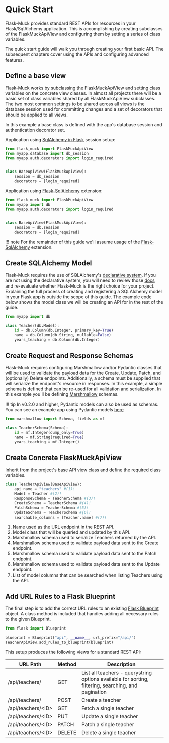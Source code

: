 # Quick Start

Flask-Muck provides standard REST APIs for resources in your Flask/SqlAlchemy application. This 
is accomplishing by creating subclasses of the FlaskMuckApiView and configuring them by setting a series of class
variables.

The quick start guide will walk you through creating your first basic API. The subsequent chapters cover using the APIs and configuring advanced features.


## Define a base view
Flask-Muck works by subclassing the FlaskMuckApiView and setting class variables on the concrete view classes. In almost 
all projects there will be a basic set of class variables shared by all FlaskMuckApiView subclasses. The two most common 
settings to be shared across all views is the database session used for committing changes and a set of 
decorators that should be applied to all views.

In this example a base class is defined with the app's database session and authentication decorator set.

Application using [SqlAlchemy in Flask](https://flask.palletsprojects.com/en/3.0.x/patterns/sqlalchemy/) session setup:
```python
from flask_muck import FlaskMuckApiView
from myapp.database import db_session 
from myapp.auth.decorators import login_required


class BaseApiView(FlaskMuckApiView):
    session = db_session
    decorators = [login_required]

```

Application using [Flask-SqlAlchemy](https://flask-sqlalchemy.palletsprojects.com/en/3.1.x/quickstart/#quick-start) extension:
```python
from flask_muck import FlaskMuckApiView
from myapp import db
from myapp.auth.decorators import login_required


class BaseApiView(FlaskMuckApiView):
    session = db.session
    decorators = [login_required]
```

!!! note
    For the remainder of this guide we'll assume usage of the [Flask-SqlAlchemy](https://flask-sqlalchemy.palletsprojects.com/en/3.1.x/quickstart/#quick-start) extension.

## Create SQLAlchemy Model
Flask-Muck requires the use of SQLAlchemy's [declarative system](https://docs.sqlalchemy.org/en/20/orm/quickstart.html). If you are not using the declarative system, you will need to review those [docs](https://docs.sqlalchemy.org/en/20/orm/quickstart.html) and re-evaluate whether Flask-Muck is the right choice for your project. Explaining the full process of creating and registering a SQLAlchemy model in your Flask app is outside the scope of this guide. The example code below shows the model class we will be creating an API for in the rest of the guide.

```python
from myapp import db

class Teacher(db.Model):
    id = db.Column(db.Integer, primary_key=True)
    name = db.Column(db.String, nullable=False)
    years_teaching = db.Column(db.Integer)
```

## Create Request and Response Schemas
Flask-Muck requires configuring Marshmallow and/or Pydantic classes that will be used to validate the payload data for 
the Create, Update, Patch, and (optionally) Delete endpoints. Additionally, a schema must be supplied that will 
serialize the endpoint's resource in responses. In this example, a simple schema is defined that can be re-used for 
all validation and serialization. In this example you'll be defining [Marshmallow](https://marshmallow.readthedocs.io/en/stable/)
schemas. 

!!! tip
    In v0.2.0 and higher, Pydantic models can also be used as schemas. You can see an example app using Pydantic models
    [here](https://github.com/dtiesling/flask-muck/tree/main/examples/02_pydantic)

```python
from marshmallow import Schema, fields as mf

class TeacherSchema(Schema):
    id = mf.Integer(dump_only=True)
    name = mf.String(required=True)
    years_teaching = mf.Integer()
```

## Create Concrete FlaskMuckApiView
Inherit from the project's base API view class and define the required class variables.

```python
class TeacherApiView(BaseApiView):
    api_name = "teachers" #(1)!
    Model = Teacher #(2)!
    ResponseSchema = TeacherSchema #(3)!
    CreateSchema = TeacherSchema #(4)!
    PatchSchema = TeacherSchema #(5)!
    UpdateSchema = TeacherSchema #(6)!
    searchable_columns = [Teacher.name] #(7)!
```

1. Name used as the URL endpoint in the REST API.
2. Model class that will be queried and updated by this API.
3. Marshmallow schema used to serialize Teachers returned by the API.
4. Marshmallow schema used to validate payload data sent to the Create endpoint.
5. Marshmallow schema used to validate payload data sent to the Patch endpoint.
6. Marshmallow schema used to validate payload data sent to the Update endpoint.
7. List of model columns that can be searched when listing Teachers using the API.

## Add URL Rules to a Flask Blueprint
The final step is to add the correct URL rules to an existing [Flask Blueprint](https://flask.palletsprojects.com/en/3.0.x/blueprints/) object. A class method is included that handles adding all necessary rules to the given Blueprint.

```python
from flask import Blueprint

blueprint = Blueprint("api", __name__, url_prefix="/api/")
TeacherApiView.add_rules_to_blueprint(blueprint)
```

This setup produces the following views for a standard REST API:

| URL Path           | Method | Description                                                                                               |
|--------------------|--------|-----------------------------------------------------------------------------------------------------------|
| /api/teachers/     | GET    | List all teachers - querystring options available for sorting, filtering, searching, and pagination      |
| /api/teachers/     | POST   | Create a teacher                                                                                          |
| /api/teachers/\<ID> | GET    | Fetch a single teacher                                                                                    |
| /api/teachers/\<ID> | PUT    | Update a single teacher                                                                                   |
| /api/teachers/\<ID> | PATCH  | Patch a single teacher                                                                                    |
| /api/teachers/\<ID> | DELETE | Delete a single teacher                                                                                   |


